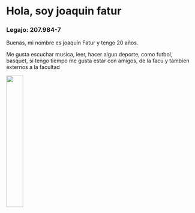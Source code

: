  <h1>Hola, soy joaquin fatur</h1>

<h3>Legajo: 207.984-7</h3>
<p>Buenas, mi nombre es joaquín Fatur y tengo 20 años.<p>
<p>Me gusta escuchar musica, leer, hacer algun deporte, como futbol, basquet, si tengo tiempo me gusta estar con amigos, de la facu y tambien externos a la facultad<p>
<img src="https://user-images.githubusercontent.com/130523712/231610817-57fabdbb-962b-446c-90c9-19d07556e53c.jpeg"  style="width: 30%">


